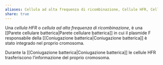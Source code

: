 ```yaml
---
aliases: Cellula ad alta frequenza di ricombinazione, Cellule HFR, Cellule ad alta frequenza di ricombinazione
share: true
---
```

Una *cellula HFR* o *cellula ad alta frequenza di ricombinazione*, è una [[Parete cellulare batterica|Parete cellulare batterica]] in cui il plasmide F responsabile della [[Coniugazione batterica|Coniugazione batterica]] è stato integrado nel proprio cromosoma.

Durante la [[Coniugazione batterica|Coniugazione batterica]] le cellule HFR trasferiscono l’informazione del proprio cromosoma.